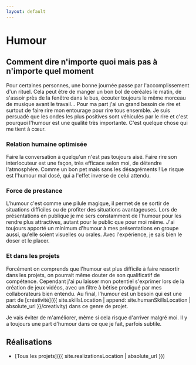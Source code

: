 ```yaml
---
layout: default
---
```


# Humour

## Comment dire n'importe quoi mais pas à n'importe quel moment

Pour certaines personnes, une bonne journée passe par l'accomplissement d'un rituel. Cela peut être de manger un bon bol de céréales le matin, de s'assoir  près de la fenêtre dans le bus, écouter toujours le même morceau de musique avant le travail... Pour ma part j'ai un grand besoin de rire et surtout de faire rire mon entourage pour rire tous ensemble. Je suis persuadé que les ondes les plus positives sont véhiculés par le rire et c'est pourquoi l'humour est une qualité très importante. C'est quelque chose qui me tient à cœur.

### Relation humaine optimisée

Faire la conversation à quelqu'un n'est pas toujours aisé. Faire rire son interlocuteur est une façon, très efficace selon moi, de détendre l'atmosphère. Comme un bon pet mais sans les désagréments !
Le risque est l'humour mal dosé, qui a l'effet inverse de celui attendu.

### Force de prestance

L'humour c'est comme une pilule magique, il permet de se sortir de situations difficiles ou de profiter des situations avantageuses. Lors de présentations en publique je me sers constamment de l'humour pour les rendre plus attractives, autant pour le public que pour moi même. J'ai toujours apporté un minimum d'humour à mes présentations en groupe aussi, qu'elle soient visuelles ou orales. Avec l'expérience, je sais bien le doser et le placer.

### Et dans les projets

Forcément on comprends que l'humour est plus difficile à faire ressortir dans les projets, on pourrait même douter de son qualificatif de compétence. Cependant j'ai pu laisser mon potentiel s'exprimer lors de la création de jeux vidéos, avec un filtre à bêtise prodigué par mes collaborateurs bien entendu. Au final, l'humour est un besoin qui est une part de [créativité]({{ site.skillsLocation | append: site.humanSkillsLocation | absolute_url }}/creativity) dans ce genre de projet.

Je vais éviter de m'améliorer, même si cela risque d'arriver malgré moi. Il y a toujours une part d'humour dans ce que je fait, parfois subtile.

## Réalisations

* [Tous les projets]({{ site.realizationsLocation | absolute_url }})